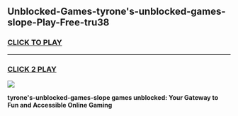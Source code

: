 
## Unblocked-Games-tyrone's-unblocked-games-slope-Play-Free-tru38
<h3>
<a href="https://premium76.site?title=tyrone's-unblocked-games-slope&ref=09A">CLICK TO PLAY</a></h3>
<hr>

<h3>
<a href="https://premium76.site?title=tyrone's-unblocked-games-slope&ref=09A">CLICK 2 PLAY</a>
  
</h3>

<a href="https://premium76.site?title=tyrone's-unblocked-games-slope&ref=09A"><img src="https://clearcache.store/games.png"></a>


**tyrone's-unblocked-games-slope games unblocked: Your Gateway to Fun and Accessible Online Gaming**
